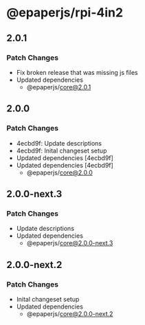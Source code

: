 # @epaperjs/rpi-4in2

## 2.0.1

### Patch Changes

-   Fix broken release that was missing js files
-   Updated dependencies
    -   @epaperjs/core@2.0.1

## 2.0.0

### Patch Changes

-   4ecbd9f: Update descriptions
-   4ecbd9f: Inital changeset setup
-   Updated dependencies [4ecbd9f]
-   Updated dependencies [4ecbd9f]
    -   @epaperjs/core@2.0.0

## 2.0.0-next.3

### Patch Changes

-   Update descriptions
-   Updated dependencies
    -   @epaperjs/core@2.0.0-next.3

## 2.0.0-next.2

### Patch Changes

-   Inital changeset setup
-   Updated dependencies
    -   @epaperjs/core@2.0.0-next.2
